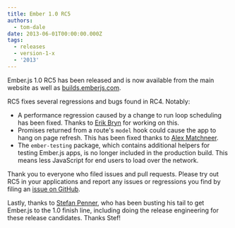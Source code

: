 ```yaml
---
title: Ember 1.0 RC5
authors:
  - tom-dale
date: 2013-06-01T00:00:00.000Z
tags:
  - releases
  - version-1-x
  - '2013'
---
```



Ember.js 1.0 RC5 has been released and is now available from the
main website as well as [builds.emberjs.com](http://builds.emberjs.com).

RC5 fixes several regressions and bugs found in RC4. Notably:

<!-- alex disable hang -->
* A performance regression caused by a change to run loop scheduling has
  been fixed. Thanks to [Erik Bryn](https://twitter.com/ebryn) for
  working on this.
* Promises returned from a route's `model` hook could cause the app to
  hang on page refresh. This has been fixed thanks to [Alex Matchneer](https://twitter.com/machty).
* The `ember-testing` package, which contains additional helpers for
  testing Ember.js apps, is no longer included in the production build.
  This means less JavaScript for end users to load over the network.
<!-- alex enable hang -->

Thank you to everyone who filed issues and pull requests. Please try out
RC5 in your applications and report any issues or regressions you find
by filing an [issue on GitHub](https://github.com/emberjs/ember.js/issues).

Lastly, thanks to [Stefan Penner](https://twitter.com/stefanpenner), who
has been busting his tail to get Ember.js to the 1.0 finish line,
including doing the release engineering for these release candidates.
Thanks Stef!
